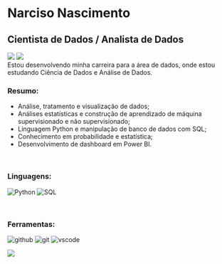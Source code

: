 # Narciso Nascimento
## Cientista de Dados / Analista de Dados <br>
<a href="https://linkedin.com/in/narcisonascimento"><img src="https://img.shields.io/badge/linkedin-0077B5.svg?style=for-the-badge&logo=linkedin&logoColor=white"/></a>
<a href="https://www.kaggle.com/narcisonascimento/code"><img src="https://img.shields.io/badge/Kaggle-20BEFF?style=for-the-badge&logo=Kaggle&logoColor=white"/></a>
<br>
Estou desenvolvendo minha carreira para a área de dados, onde estou estudando Ciência de Dados e Análise de Dados.
<br>
### Resumo:

- Análise, tratamento e visualização de dados;
- Análises estatísticas e construção de aprendizado de máquina supervisionado e não supervisionado;
- Linguagem Python e manipulação de banco de dados com SQL;
- Conhecimento em probabilidade e estatística; 
- Desenvolvimento de dashboard em Power BI.
<br>

### Linguagens:

![Python](https://img.shields.io/badge/Python-3776AB?style=for-the-badge&logo=python&logoColor=white)
![SQL](https://img.shields.io/badge/MySQL-00000F?style=for-the-badge&logo=mysql&logoColor=white)

<br>

### Ferramentas:

![github](https://img.shields.io/badge/GitHub-100000?style=for-the-badge&logo=github&logoColor=white)
![git](https://img.shields.io/badge/GIT-E44C30?style=for-the-badge&logo=git&logoColor=white)
![vscode](https://img.shields.io/badge/Visual_Studio_Code-0078D4?style=for-the-badge&logo=visual%20studio%20code&logoColor=white)

<p><img align="center" src="https://github-readme-stats.vercel.app/api?username=narcisonascimento&theme=dark&show_icons=true" /></p>


<!--
**narcisonascimento/narcisonascimento** is a ✨ _special_ ✨ repository because its `README.md` (this file) appears on your GitHub profile.

Here are some ideas to get you started:

- 🔭 I’m currently working on ...
- 🌱 I’m currently learning ...
- 👯 I’m looking to collaborate on ...
- 🤔 I’m looking for help with ...
- 💬 Ask me about ...
- 📫 How to reach me: ...
- 😄 Pronouns: ...
- ⚡ Fun fact: ...
-->
